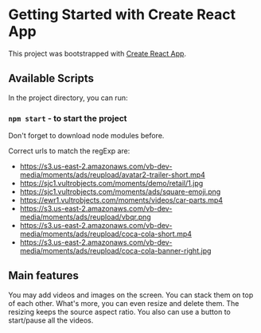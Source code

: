 # Getting Started with Create React App

This project was bootstrapped with [Create React App](https://github.com/facebook/create-react-app).

## Available Scripts

In the project directory, you can run:

### `npm start` - to start the project

Don't forget to download node modules before.

Correct urls to match the regExp are: 

- https://s3.us-east-2.amazonaws.com/vb-dev-media/moments/ads/reupload/avatar2-trailer-short.mp4
- https://sjc1.vultrobjects.com/moments/demo/retail/1.jpg
- https://sjc1.vultrobjects.com/moments/ads/square-emoji.png
- https://ewr1.vultrobjects.com/moments/videos/car-parts.mp4
- https://s3.us-east-2.amazonaws.com/vb-dev-media/moments/ads/reupload/vbqr.png
- https://s3.us-east-2.amazonaws.com/vb-dev-media/moments/ads/reupload/coca-cola-short.mp4
- https://s3.us-east-2.amazonaws.com/vb-dev-media/moments/ads/reupload/coca-cola-banner-right.jpg

## Main features
You may add videos and images on the screen. You can stack them on top of each other. What's more, you can even resize and delete them.
The resizing keeps the source aspect ratio. You also can use a button to start/pause all the videos. 
